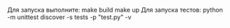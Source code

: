 Для запуска выполните:
make build
make up
Для запуска тестов:
python -m unittest discover -s tests -p "test.py" -v